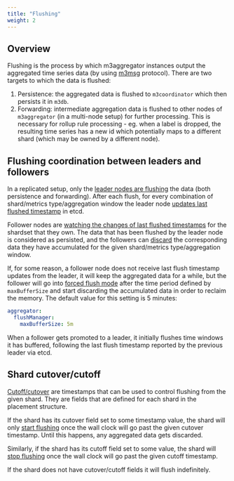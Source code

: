 ```yaml
---
title: "Flushing"
weight: 2
---
```


## Overview

Flushing is the process by which m3aggregator instances output the aggregated time series data 
(by using [m3msg](https://github.com/m3db/m3/tree/master/src/msg#readme) protocol).
There are two targets to which the data is flushed:
1. Persistence: the aggregated data is flushed to `m3coordinator` which then 
   persists it in `m3db`.
1. Forwarding: intermediate aggregation data is flushed to other nodes of `m3aggregator`
   (in a multi-node setup) for further processing. This is necessary for rollup rule 
   processing - eg. when a label is dropped, the resulting time series has a new id
   which potentially maps to a different shard (which may be owned by a different node).

## Flushing coordination between leaders and followers 

In a replicated setup, only the [leader nodes are flushing](https://github.com/m3db/m3/blob/0865ebc80e85234b00532f93521438856883da9c/src/aggregator/aggregator/leader_flush_mgr.go#L475) 
the data (both persistence and forwarding). 
After each flush, for every combination of shard/metrics type/aggregation window the leader node 
[updates last flushed timestamp](https://github.com/m3db/m3/blob/0865ebc80e85234b00532f93521438856883da9c/src/aggregator/aggregator/leader_flush_mgr.go#L183-L188) 
in etcd. 

Follower nodes are [watching the changes of last flushed 
timestamps](https://github.com/m3db/m3/blob/0865ebc80e85234b00532f93521438856883da9c/src/aggregator/aggregator/follower_flush_mgr.go#L563-L567) 
for the shardset that they own. The data that has been flushed by the leader node 
is considered as persisted, and the followers can [discard](https://github.com/m3db/m3/blob/0865ebc80e85234b00532f93521438856883da9c/src/aggregator/aggregator/follower_flush_mgr.go#L590)
the corresponding data they have accumulated for the given shard/metrics type/aggregation window.

If, for some reason, a follower node does not receive last flush timestamp updates from
the leader, it will keep the aggregated data for a while, but the follower will go into
[forced flush mode](https://github.com/m3db/m3/blob/0865ebc80e85234b00532f93521438856883da9c/src/aggregator/aggregator/follower_flush_mgr.go#L195-L197) 
after the time period defined by `maxBufferSize` and start discarding the 
accumulated data in order to reclaim the memory. The default value for this setting is 5 minutes:
```yaml
aggregator:
  flushManager:
    maxBufferSize: 5m
```

When a follower gets promoted to a leader, it initially flushes time windows it has buffered,
following the last flush timestamp reported by the previous leader via etcd. 

## Shard cutover/cutoff

[Cutoff/cutover](https://github.com/m3db/m3/blob/0865ebc80e85234b00532f93521438856883da9c/src/cluster/generated/proto/placementpb/placement.proto#L71-L72) 
are timestamps that can be used to control flushing from the given shard.
They are fields that are defined for each shard in the placement structure.

If the shard has its cutover field set to some timestamp value, the shard will only
[start flushing](https://github.com/m3db/m3/blob/0865ebc80e85234b00532f93521438856883da9c/src/aggregator/aggregator/list.go#L313) 
once the wall clock will go past the given cutover timestamp. Until this happens, any aggregated
data gets discarded.

Similarly, if the shard has its cutoff field set to some value, the shard will 
[stop flushing](https://github.com/m3db/m3/blob/0865ebc80e85234b00532f93521438856883da9c/src/aggregator/aggregator/list.go#L323-L330) 
once the wall clock will go past the given cutoff timestamp.

If the shard does not have cutover/cutoff fields it will flush indefinitely.

